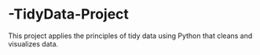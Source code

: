 # -TidyData-Project
This project applies the principles of tidy data using Python that cleans and visualizes data.
